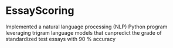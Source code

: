 # EssayScoring

Implemented a natural language processing (NLP) Python program leveraging trigram language models that canpredict the grade of standardized test essays with 90 % accuracy

